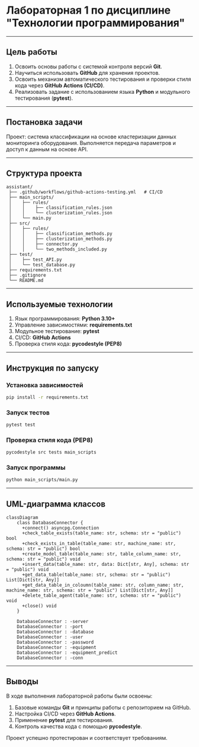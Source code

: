 # Лабораторная 1 по дисциплине "Технологии программирования"

---

## Цель работы
1. Освоить основы работы с системой контроля версий **Git**.  
2. Научиться использовать **GitHub** для хранения проектов.  
3. Освоить механизм автоматического тестирования и проверки стиля кода через **GitHub Actions (CI/CD)**.  
4. Реализовать задание с использованием языка **Python** и модульного тестирования (**pytest**).  

---

## Постановка задачи
Проект: система классификации на основе кластеризации данных мониторинга оборудования.
Выполняется передача параметров и доступ к данным на основе API.

---

## Структура проекта
```
assistant/
 ├── .github/workflows/github-actions-testing.yml   # CI/CD
 ├── main_scripts/
 │    ├── rules/
 │    │    ├── classification_rules.json
 │    │    └── clusterization_rules.json
 │    └── main.py
 ├── src/
 │    ├── rules/
 │    │    ├── classification_methods.py
 │    │    ├── clusterization_methods.py
 │    │    ├── connector.py
 │    │    └── two_methods_included.py
 ├── test/
 │    ├── test_API.py
 │    └── test_database.py
 ├── requirements.txt
 ├── .gitignore
 └── README.md
```

---

## Используемые технологии
1. Язык программирования: **Python 3.10+**  
2. Управление зависимостями: **requirements.txt**  
3. Модульное тестирование: **pytest**   
4. CI/CD: **GitHub Actions**  
5. Проверка стиля кода: **pycodestyle (PEP8)**

---

## Инструкция по запуску

### Установка зависимостей
```bash
pip install -r requirements.txt
```

### Запуск тестов
```bash
pytest test
```

### Проверка стиля кода (PEP8)
```bash
pycodestyle src tests main_scripts
```

### Запуск программы
```bash
python main_scripts/main.py
```

---

## UML-диаграмма классов
```mermaid
classDiagram
    class DatabaseConnector {
      +connect() asyncpg.Connection
      +check_table_exists(table_name: str, schema: str = "public") bool
      +check_exists_in_table(table_name: str, machine_name: str, schema: str = "public") bool
      +create_model_table(table_name: str, table_column_name: str, schema: str = "public") void
      +insert_data(table_name: str, data: Dict[str, Any], schema: str = "public") void
      +get_data_table(table_name: str, schema: str = "public") List[Dict[str, Any]]
      +get_data_table_in_coloumn(table_name: str, column_name: str, machine_name: str, schema: str = "public") List[Dict[str, Any]]
      +delete_table_agent(table_name: str, schema: str = "public") void
      +close() void
    }

    DatabaseConnector : -server
    DatabaseConnector : -port
    DatabaseConnector : -database
    DatabaseConnector : -user
    DatabaseConnector : -password
    DatabaseConnector : -equipment
    DatabaseConnector : -equipment_predict
    DatabaseConnector : -conn

```

---

## Выводы
В ходе выполнения лабораторной работы были освоены:  
1. Базовые команды **Git** и принципы работы с репозиторием на GitHub.  
2. Настройка CI/CD через **GitHub Actions**.
3. Применение **pytest** для тестирования.
4. Контроль качества кода с помощью **pycodestyle**.

Проект успешно протестирован и соответствует требованиям.  